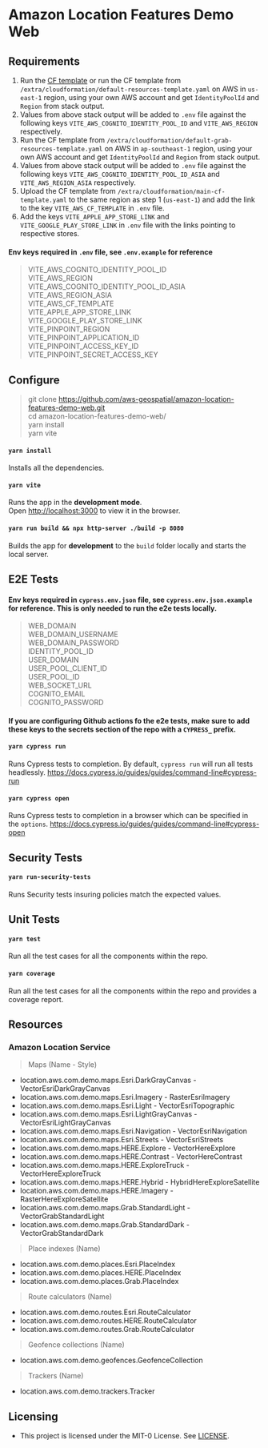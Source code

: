 # Amazon Location Features Demo Web

## Requirements

1. Run the [CF template](https://us-east-1.console.aws.amazon.com/cloudformation/home?region=us-east-1#/stacks/create?stackName=amazon-location-resources-setup&templateURL=https://amazon-location-resources-setup.s3.amazonaws.com/location-services.yaml) or run the CF template from  `/extra/cloudformation/default-resources-template.yaml` on AWS in `us-east-1` region, using your own AWS account and get `IdentityPoolId` and `Region` from stack output.
2. Values from above stack output will be added to `.env` file against the following keys `VITE_AWS_COGNITO_IDENTITY_POOL_ID` and `VITE_AWS_REGION` respectively.
3. Run the CF template from  `/extra/cloudformation/default-grab-resources-template.yaml` on AWS in `ap-southeast-1` region, using your own AWS account and get `IdentityPoolId` and `Region` from stack output.
4. Values from above stack output will be added to `.env` file against the following keys `VITE_AWS_COGNITO_IDENTITY_POOL_ID_ASIA` and `VITE_AWS_REGION_ASIA` respectively.
5. Upload the CF template from `/extra/cloudformation/main-cf-template.yaml` to the same region as step 1 (`us-east-1`) and add the link to the key `VITE_AWS_CF_TEMPLATE` in `.env` file.
6. Add the keys `VITE_APPLE_APP_STORE_LINK` and `VITE_GOOGLE_PLAY_STORE_LINK` in `.env` file with the links pointing to respective stores.

#### Env keys required in `.env` file, see `.env.example` for reference

> VITE_AWS_COGNITO_IDENTITY_POOL_ID<br />
VITE_AWS_REGION<br />
VITE_AWS_COGNITO_IDENTITY_POOL_ID_ASIA<br />
VITE_AWS_REGION_ASIA<br />
VITE_AWS_CF_TEMPLATE<br />
VITE_APPLE_APP_STORE_LINK<br />
VITE_GOOGLE_PLAY_STORE_LINK<br />
VITE_PINPOINT_REGION<br />
VITE_PINPOINT_APPLICATION_ID<br />
VITE_PINPOINT_ACCESS_KEY_ID<br />
VITE_PINPOINT_SECRET_ACCESS_KEY<br />
## Configure

> git clone https://github.com/aws-geospatial/amazon-location-features-demo-web.git<br />
cd amazon-location-features-demo-web/<br />
yarn install<br />
yarn vite

#### `yarn install`

Installs all the dependencies.

#### `yarn vite`

Runs the app in the **development mode**.<br />
Open [http://localhost:3000](http://localhost:3000) to view it in the browser.

#### `yarn run build && npx http-server ./build -p 8080`

Builds the app for **development** to the `build` folder locally and starts the local server.

## E2E Tests

#### Env keys required in `cypress.env.json` file, see `cypress.env.json.example` for reference. This is only needed to run the e2e tests locally.

>WEB_DOMAIN<br />
WEB_DOMAIN_USERNAME<br />
WEB_DOMAIN_PASSWORD<br />
IDENTITY_POOL_ID<br />
USER_DOMAIN<br />
USER_POOL_CLIENT_ID<br />
USER_POOL_ID<br />
WEB_SOCKET_URL<br />
COGNITO_EMAIL<br />
COGNITO_PASSWORD<br />

#### If you are configuring Github actions fo the e2e tests, make sure to add these keys to the secrets section of the repo with a `CYPRESS_` prefix.

#### `yarn cypress run`

Runs Cypress tests to completion. By default, `cypress run` will run all tests headlessly. https://docs.cypress.io/guides/guides/command-line#cypress-run

#### `yarn cypress open`

Runs Cypress tests to completion in a browser which can be specified in the `options`. https://docs.cypress.io/guides/guides/command-line#cypress-open

## Security Tests

#### `yarn run-security-tests`

Runs Security tests insuring policies match the expected values.

## Unit Tests

#### `yarn test`

Run all the test cases for all the components within the repo.

#### `yarn coverage`

Run all the test cases for all the components within the repo and provides a coverage report.

## Resources

### Amazon Location Service

> Maps (Name - Style)

- location.aws.com.demo.maps.Esri.DarkGrayCanvas - VectorEsriDarkGrayCanvas
- location.aws.com.demo.maps.Esri.Imagery - RasterEsriImagery
- location.aws.com.demo.maps.Esri.Light - VectorEsriTopographic
- location.aws.com.demo.maps.Esri.LightGrayCanvas - VectorEsriLightGrayCanvas
- location.aws.com.demo.maps.Esri.Navigation - VectorEsriNavigation
- location.aws.com.demo.maps.Esri.Streets - VectorEsriStreets
- location.aws.com.demo.maps.HERE.Explore - VectorHereExplore
- location.aws.com.demo.maps.HERE.Contrast - VectorHereContrast
- location.aws.com.demo.maps.HERE.ExploreTruck - VectorHereExploreTruck
- location.aws.com.demo.maps.HERE.Hybrid - HybridHereExploreSatellite
- location.aws.com.demo.maps.HERE.Imagery - RasterHereExploreSatellite
- location.aws.com.demo.maps.Grab.StandardLight - VectorGrabStandardLight
- location.aws.com.demo.maps.Grab.StandardDark - VectorGrabStandardDark

> Place indexes (Name)

- location.aws.com.demo.places.Esri.PlaceIndex
- location.aws.com.demo.places.HERE.PlaceIndex
- location.aws.com.demo.places.Grab.PlaceIndex

> Route calculators (Name)

- location.aws.com.demo.routes.Esri.RouteCalculator
- location.aws.com.demo.routes.HERE.RouteCalculator
- location.aws.com.demo.routes.Grab.RouteCalculator

> Geofence collections (Name)

- location.aws.com.demo.geofences.GeofenceCollection

> Trackers (Name)

- location.aws.com.demo.trackers.Tracker

## Licensing

- This project is licensed under the MIT-0 License. See [LICENSE](https://github.com/aws-samples/amazon-location-samples/blob/main/LICENSE).

